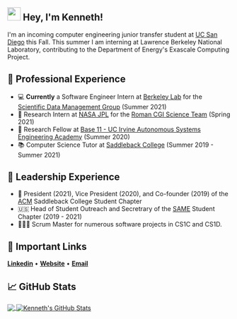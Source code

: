 ## <img src="https://raw.githubusercontent.com/MartinHeinz/MartinHeinz/master/wave.gif" width="30px"> Hey, I'm Kenneth! 

I'm an incoming computer engineering junior transfer student at [UC San Diego](https://ucsd.edu) this Fall. This summer I am interning at Lawrence Berkeley National Laboratory, contributing to the Department of Energy's Exascale Computing Project.

## 🔷 Professional Experience

*  💻 **Currently** a Software Engineer Intern at [Berkeley Lab](https://www.lbl.gov/) for the [Scientific Data Management Group](https://sdm.lbl.gov/) (Summer 2021)
*  🚀 Research Intern at [NASA JPL](https://www.jpl.nasa.gov) for the [Roman CGI Science Team](https://www.jpl.nasa.gov/missions/the-nancy-grace-roman-space-telescope) (Spring 2021)
*  🐜 Research Fellow at  [Base 11 - UC Irvine Autonomous Systems Engineering Academy](https://www.base11.com/solutions/asea/) (Summer 2020)
*  📚 Computer Science Tutor at [Saddleback College](https://www.saddleback.edu/) (Summer 2019 - Summer 2021)


## 🔶 Leadership Experience

* 💾 President (2021), Vice President (2020), and Co-founder (2019) of the [ACM](https://www.acm.org/) Saddleback College Student Chapter 
* 🇺🇸 Head of Student Outreach and Secretrary of the [SAME](https://www.same.org/) Student Chapter (2019 - 2021)
* 👨🏽‍💻 Scrum Master for numerous software projects in CS1C and CS1D.


## :link: Important Links
[__Linkedin__](https://www.linkedin.com/in/kencasimiro/) • [__Website__](google.com) • [__Email__](mailto:kennethreyescasimiro@gmail.com)


## &#x1f4c8; GitHub Stats

<a href="https://github.com/kencasimiro/kencasimiro">
  <img align="center" src="https://github-readme-stats.vercel.app/api/top-langs/?username=kencasimiro&title_color=ffffff&text_color=c9cacc&icon_color=2bbc8a&bg_color=1d1f21&langs_count=3" />
</a>
<a href="https://github.com/kencasimiro/kencasimiro">
  <img align="center" src="https://github-readme-stats.vercel.app/api?username=kencasimiro&show_icons=true&line_height=27&count_private=true&title_color=ffffff&text_color=c9cacc&icon_color=2bbc8a&bg_color=1d1f21" alt="Kenneth's GitHub Stats" />
</a>




<!--
**kencasimiro/kencasimiro** is a ✨ _special_ ✨ repository because its `README.md` (this file) appears on your GitHub profile.

Here are some ideas to get you started:

- 🔭 I’m currently working on ...
- 🌱 I’m currently learning ...
- 👯 I’m looking to collaborate on ...
- 🤔 I’m looking for help with ...
- 💬 Ask me about ...
- 📫 How to reach me: ...
- 😄 Pronouns: ...
- ⚡ Fun fact: ...
-->
